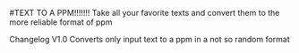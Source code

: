 #TEXT TO A PPM!!!!!!!
Take all your favorite texts and convert them to the more reliable format of ppm

Changelog
V1.0 Converts only input text to a ppm in a not so random format

